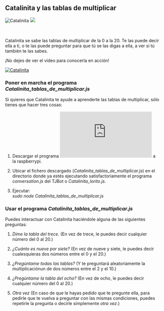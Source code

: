 

## Catalinita y las tablas de multiplicar

![Catalinita](https://github.com/watsonvaclase/Propuestas/blob/master/Catalinita/Catalinita.png)
<img src="files/Catalinita.png" id=""> <br> <br>
<br>

Catalinita se sabe las tablas de multiplicar de la 0 a la 20. Te las puede decir ella a ti, o te las puede preguntar para que tú se las digas a ella, a ver si tú también te las sabes.

¡No dejes de ver el vídeo para conocerla en acción!

[![Catalinita](https://github.com/watsonvaclase/Propuestas/blob/master/Catalinita/Catalinita_video.png)](https://ibm.ent.box.com/file/464860317152)

### Poner en marcha el programa _Catalinita\_tablas\_de\_multiplicar.js_
Si quieres que Catalinita te ayude a aprenderte las tablas de multiplicar, sólo tienes que hacer tres cosas:

1) Descargar el programa ![Catalinita_tablas_de_multiplicar.js](https://github.com/watsonvaclase/Propuestas/blob/master/Catalinita/Catalinita_tablas_de_multiplicar.js) a la raspberrypi.

2) Ubicar el fichero descargado (_Catalinita\_tablas\_de\_multiplicar.js_) en el directorio donde ya estés ejecutando satisfactoriamente el programa _conversation.js_ del TJBot o _Catalinita\_lorito.js_.

3) Ejecutar: <br>
_sudo node Catalinita\_tablas\_de\_multiplicar.js_

### Usar el programa _Catalinita\_tablas\_de\_multiplicar.js_
Puedes interactuar con Catalinita haciéndole alguna de las siguientes preguntas:

1) _Dime la tabla del trece_. (En vez de trece, le puedes decir cualquier número del 0 al 20.) 

2) _¿Cuánto es nueve por siete?_ (En vez de nueve y siete, le puedes decir cualesquieras dos números entre el 0 y el 20.)

3) _¿Pregúntame todas las tablas?_ (Y te preguntará aleatoriamente la multiplicaciónun de dos números entre el 2 y el 10.)

4) _¿Pregúntame la tabla del ocho?_ (En vez de ocho, le puedes decir cualquier número del 0 al 20.)

5) _Otra vez_ (En caso de que le hayas pedido que te pregunte ella, para pedirle que te vuelva a preguntar con las mismas condiciones, puedes repetirle la pregunta o decirle simplemente _otra vez_.)


